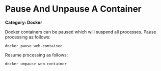 # Pause And Unpause A Container

__Category: Docker__

Docker containers can be paused which will suspend all processes. Pause processing as follows:

```shell
docker pause web-container
```

Resume processing as follows:

```shell
docker unpause web-container
```
